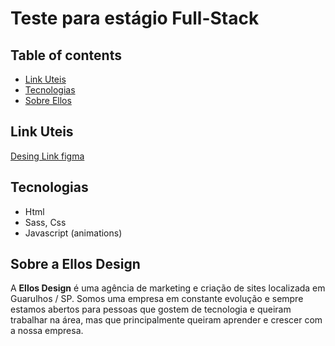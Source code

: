# Teste para estágio Full-Stack

## Table of contents

- [Link Uteis](#link-uteis)
- [Tecnologias](#tecnologias)
- [Sobre Ellos](#sobre-a-ellos-design)

## Link Uteis

[Desing Link figma](https://www.figma.com/file/1Uq4yiUqZD4nVhVGmctnll/Ellos-design-test?t=HxU3IvITdFdwiZkv-6)

## Tecnologias

- Html
- Sass, Css
- Javascript (animations)

## Sobre a Ellos Design

A **Ellos Design** é uma agência de marketing e criação de sites localizada em Guarulhos / SP. Somos uma empresa em constante evolução e sempre estamos abertos para pessoas que gostem de tecnologia e queiram trabalhar na área, mas que principalmente queiram aprender e crescer com a nossa empresa.
